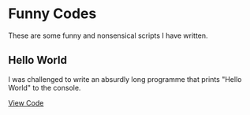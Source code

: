 # Funny Codes

These are some funny and nonsensical scripts I have written.

## Hello World

I was challenged to write an absurdly long programme that prints "Hello World" to the console.

[View Code](./hello-world.md)
